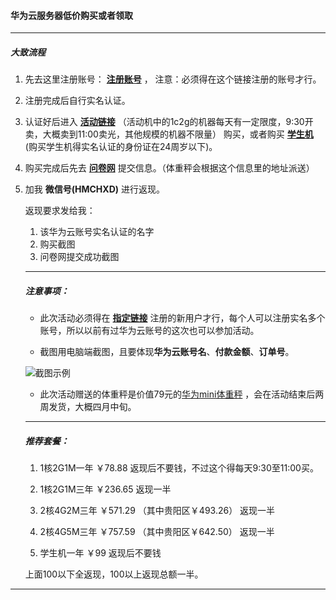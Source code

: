 #### 华为云服务器低价购买或者领取
---
##### 大致流程

1. 先去这里注册账号： **[注册账号](http://t.cn/A6h5pa8I)** ， 注意：必须得在这个链接注册的账号才行。

2. 注册完成后自行实名认证。

3. 认证好后进入  **[活动链接](https://activity.huaweicloud.com/2020feb_promotion/index.html?channelFrom=MTEyMw==&utm_source=lyy&utm_medium=off-cn&utm_campaign=yesky&utm_content=0228b)** （活动机中的1c2g的机器每天有一定限度，9:30开卖，大概卖到11:00卖光，其他规模的机器不限量） 购买，或者购买  **[学生机](https://developer.huaweicloud.com/campus?productType=KC1_1&timeType=3&regionType=1&domainItemData=)** (购买学生机得实名认证的身份证在24周岁以下)。

4. 购买完成后先去 **[问卷网](http://gn3fi3uo1fovay4v.mikecrm.com/q409BJ3)** 提交信息。（体重秤会根据这个信息里的地址派送）

5. 加我 **微信号(HMCHXD)** 进行返现。   

   返现要求发给我：

   1. 该华为云账号实名认证的名字
   2. 购买截图
   3. 问卷网提交成功截图

   ---

   ##### 注意事项：

   + 此次活动必须得在 **[指定链接](http://t.cn/A6h5pa8I)** 注册的新用户才行，每个人可以注册实名多个账号，所以以前有过华为云账号的这次也可以参加活动。

   + 截图用电脑端截图，且要体现**华为云账号名**、**付款金额**、**订单号**。

   ![截图示例](http://image.lolored.com/img.png "截图示例")

   

   + 此次活动赠送的体重秤是价值79元的[华为mini体重秤](https://item.jd.com/100003601369.html) ，会在活动结束后两周发货，大概四月中旬。

   ---

   ##### 推荐套餐：

   1. 1核2G1M一年     ￥78.88        返现后不要钱，不过这个得每天9:30至11:00买。

   2. 1核2G1M三年     ￥236.65     返现一半

   3. 2核4G2M三年     ￥571.29    （其中贵阳区￥493.26）   返现一半

   4. 2核4G5M三年     ￥757.59     （其中贵阳区￥642.50）  返现一半

   5. 学生机一年           ￥99             返现后不要钱

      

   上面100以下全返现，100以上返现总额一半。

---

